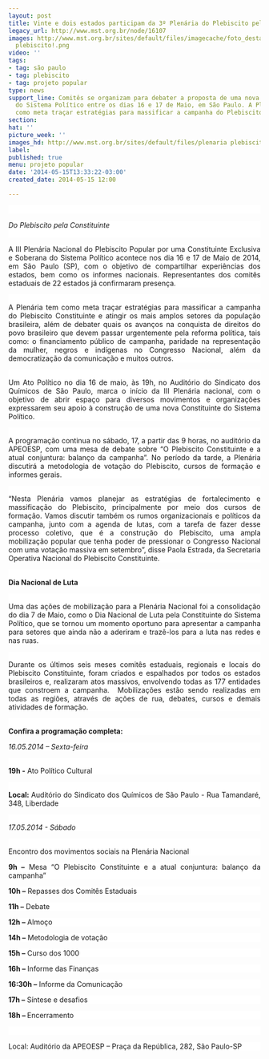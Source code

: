 ```yaml
---
layout: post
title: Vinte e dois estados participam da 3º Plenária do Plebiscito pela Constituinte
legacy_url: http://www.mst.org.br/node/16107
images: http://www.mst.org.br/sites/default/files/imagecache/foto_destaque/plenaria
  plebiscito!.png
video: ''
tags:
- tag: são paulo
- tag: plebiscito
- tag: projeto popular
type: news
support_line: Comitês se organizam para debater a proposta de uma nova Constituinte
  do Sistema Político entre os dias 16 e 17 de Maio, em São Paulo. A Plenária tem
  como meta traçar estratégias para massificar a campanha do Plebiscito Constituinte.
section: 
hat: ''
picture_week: ''
images_hd: http://www.mst.org.br/sites/default/files/plenaria plebiscito!.png
label: 
published: true
menu: projeto popular
date: '2014-05-15T13:33:22-03:00'
created_date: 2014-05-15 12:00

---
```

<p class="MsoNormal" style="margin-bottom: 0.0001pt; background-color: rgb(255, 255, 255); text-align: justify;"><em><br></em></p><p class="MsoNormal" style="margin-bottom: 0.0001pt; background-color: rgb(255, 255, 255); text-align: justify;"><em>Do Plebiscito pela Constituinte</em>&nbsp;<br>&nbsp;</p><p class="MsoNormal" style="margin-bottom: 0.0001pt; background-color: rgb(255, 255, 255); text-align: justify;">A III Plenária Nacional do Plebiscito Popular por uma Constituinte Exclusiva e Soberana do Sistema Político acontece nos dia 16 e 17 de Maio de 2014, em São Paulo (SP), com o objetivo de compartilhar experiências dos estados, bem como os informes nacionais. Representantes dos comitês estaduais de 22 estados já confirmaram presença.</p><p class="MsoNormal" style="margin-bottom: 0.0001pt; background-color: rgb(255, 255, 255); text-align: justify;"><br>A Plenária tem como meta traçar estratégias para massificar a campanha do Plebiscito Constituinte e atingir os mais amplos setores da população brasileira, além de debater quais os avanços na conquista de direitos do povo brasileiro que devem passar urgentemente pela reforma política, tais como: o financiamento público de campanha, paridade na representação da mulher, negros e indígenas no Congresso Nacional, além da democratização da comunicação e muitos outros.</p><p class="MsoNormal" style="margin-bottom: 0.0001pt; background-color: rgb(255, 255, 255); text-align: justify;"><br>Um Ato Político no dia 16 de maio, às 19h, no Auditório do Sindicato dos Químicos de São Paulo, marca o início da III Plenária nacional, com o objetivo de abrir espaço para diversos movimentos e organizações expressarem seu apoio à construção de uma nova Constituinte do Sistema Político.</p><p class="MsoNormal" style="margin-bottom: 0.0001pt; background-color: rgb(255, 255, 255); text-align: justify;"><br>A programação continua no sábado, 17, a partir das 9 horas, no auditório da APEOESP, com uma mesa de debate sobre “O Plebiscito Constituinte e a atual conjuntura: balanço da campanha”. No período da tarde, a Plenária discutirá a metodologia de votação do Plebiscito, cursos de formação e informes gerais.</p><p class="MsoNormal" style="margin-bottom: 0.0001pt; background-color: rgb(255, 255, 255); text-align: justify;"><br>“Nesta Plenária vamos planejar as estratégias de fortalecimento e massificação do Plebiscito, principalmente por meio dos cursos de formação. Vamos discutir também os rumos organizacionais e políticos da campanha, junto com a agenda de lutas, com a tarefa de fazer desse processo coletivo, que é a construção do Plebiscito, uma ampla mobilização popular que tenha poder de pressionar o Congresso Nacional com uma votação massiva em setembro”, disse Paola Estrada, da Secretaria Operativa Nacional do Plebiscito Constituinte.</p><p class="MsoNormal" style="margin-bottom: 0.0001pt; background-color: rgb(255, 255, 255); text-align: justify;"><br><strong>Dia Nacional de Luta</strong></p><p class="MsoNormal" style="margin-bottom: 0.0001pt; background-color: rgb(255, 255, 255); text-align: justify;"><br>Uma das ações de mobilização para a Plenária Nacional foi a consolidação do dia 7 de Maio, como o Dia Nacional de Luta pela Constituinte do Sistema Político, que se tornou um momento oportuno para apresentar a campanha para setores que ainda não a aderiram e trazê-los para a luta nas redes e nas ruas.</p><p class="MsoNormal" style="margin-bottom: 0.0001pt; background-color: rgb(255, 255, 255); text-align: justify;"><br>Durante os últimos seis meses comitês estaduais, regionais e locais do Plebiscito Constituinte, foram criados e espalhados por todos os estados brasileiros e, realizaram atos massivos, envolvendo todas as 177 entidades que constroem a campanha. &nbsp;Mobilizações estão sendo realizadas em todas as regiões, através de ações de rua, debates, cursos e demais atividades de formação.</p><p class="MsoNormal" style="margin-bottom: 0.0001pt; background-color: rgb(255, 255, 255); text-align: justify;"><br><strong>Confira a programação completa:</strong></p><p class="MsoNormal" style="margin-bottom: 0.0001pt; background-color: rgb(255, 255, 255); text-align: justify;"><em>16.05.2014 – Sexta-feira</em></p><p class="MsoNormal" style="margin-bottom: 0.0001pt; background-color: rgb(255, 255, 255); text-align: justify;"><br><strong>19h -</strong> Ato Político Cultural</p><p class="MsoNormal" style="margin-bottom: 0.0001pt; background-color: rgb(255, 255, 255); text-align: justify;"><br><strong>Local: </strong>Auditório do Sindicato dos Químicos de São Paulo - Rua Tamandaré, 348, Liberdade</p><p class="MsoNormal" style="margin-bottom: 0.0001pt; background-color: rgb(255, 255, 255); text-align: justify;"><em><br>17.05.2014 - Sábado</em></p><p class="MsoNormal" style="margin-bottom: 0.0001pt; background-color: rgb(255, 255, 255); text-align: justify;"><br>Encontro dos movimentos sociais na Plenária Nacional</p><p class="MsoNormal" style="margin-bottom: 0.0001pt; background-color: rgb(255, 255, 255); text-align: justify;"><strong>9h –</strong> Mesa “O Plebiscito Constituinte e a atual conjuntura: balanço da campanha”</p><p class="MsoNormal" style="margin-bottom: 0.0001pt; background-color: rgb(255, 255, 255); text-align: justify;"><strong>10h –</strong> Repasses dos Comitês Estaduais</p><p class="MsoNormal" style="margin-bottom: 0.0001pt; background-color: rgb(255, 255, 255); text-align: justify;"><strong>11h –</strong> Debate</p><p class="MsoNormal" style="margin-bottom: 0.0001pt; background-color: rgb(255, 255, 255); text-align: justify;"><strong>12h –</strong> Almoço</p><p class="MsoNormal" style="margin-bottom: 0.0001pt; background-color: rgb(255, 255, 255); text-align: justify;"><strong>14h –</strong> Metodologia de votação</p><p class="MsoNormal" style="margin-bottom: 0.0001pt; background-color: rgb(255, 255, 255); text-align: justify;"><strong>15h –</strong> Curso dos 1000</p><p class="MsoNormal" style="margin-bottom: 0.0001pt; background-color: rgb(255, 255, 255); text-align: justify;"><strong>16h –</strong> Informe das Finanças</p><p class="MsoNormal" style="margin-bottom: 0.0001pt; background-color: rgb(255, 255, 255); text-align: justify;"><strong>16:30h –</strong> Informe da Comunicação</p><p class="MsoNormal" style="margin-bottom: 0.0001pt; background-color: rgb(255, 255, 255); text-align: justify;"><strong>17h –</strong> Síntese e desafios</p><p class="MsoNormal" style="margin-bottom: 0.0001pt; background-color: rgb(255, 255, 255); text-align: justify;"><strong>18h – </strong>Encerramento</p><p class="MsoNormal" style="margin-bottom: 0.0001pt; background-color: rgb(255, 255, 255); text-align: justify;">&nbsp;</p><p class="MsoNormal" style="margin-bottom: 0.0001pt; background-color: rgb(255, 255, 255); text-align: justify;">Local: Auditório da APEOESP – Praça da República, 282, São Paulo-SP</p>
